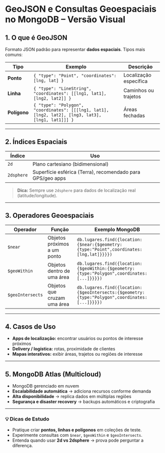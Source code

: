 # GeoJSON e Consultas Geoespaciais no MongoDB – Versão Visual

## 1. O que é GeoJSON
Formato JSON padrão para representar **dados espaciais**. Tipos mais comuns:

| Tipo     | Exemplo | Descrição |
|----------|---------|-----------|
| **Ponto** | `{ "type": "Point", "coordinates": [lng, lat] }` | Localização específica |
| **Linha** | `{ "type": "LineString", "coordinates": [[lng1, lat1], [lng2, lat2]] }` | Caminhos ou trajetos |
| **Polígono** | `{ "type": "Polygon", "coordinates": [[[lng1, lat1], [lng2, lat2], [lng3, lat3], [lng1, lat1]]] }` | Áreas fechadas |

---

## 2. Índices Espaciais

| Índice  | Uso |
|---------|-----|
| `2d`    | Plano cartesiano (bidimensional) |
| `2dsphere` | Superfície esférica (Terra), recomendado para GPS/geo apps |

> **Dica:** Sempre use `2dsphere` para dados de localização real (latitude/longitude).

---

## 3. Operadores Geoespaciais

| Operador      | Função | Exemplo MongoDB |
|---------------|--------|----------------|
| `$near`       | Objetos próximos a um ponto | `db.lugares.find({location:{$near:{$geometry:{type:"Point",coordinates:[lng,lat]}}}})` |
| `$geoWithin`  | Objetos dentro de uma área | `db.lugares.find({location:{$geoWithin:{$geometry:{type:"Polygon",coordinates:[...]}}}})` |
| `$geoIntersects` | Objetos que cruzam uma área | `db.lugares.find({location:{$geoIntersects:{$geometry:{type:"Polygon",coordinates:[...]}}}})` |

---

## 4. Casos de Uso
- **Apps de localização:** encontrar usuários ou pontos de interesse próximos  
- **Delivery / logística:** rotas, proximidade de clientes  
- **Mapas interativos:** exibir áreas, trajetos ou regiões de interesse  

---

## 5. MongoDB Atlas (Multicloud)
- MongoDB gerenciado em nuvem  
- **Escalabilidade automática** → adiciona recursos conforme demanda  
- **Alta disponibilidade** → replica dados em múltiplas regiões  
- **Segurança e disaster recovery** → backups automáticos e criptografia

---

### 💡 Dicas de Estudo
- Pratique criar **pontos, linhas e polígonos** em coleções de teste.  
- Experimente consultas com `$near`, `$geoWithin` e `$geoIntersects`.  
- Entenda quando usar **2d vs 2dsphere** → prova pode perguntar a diferença.  
